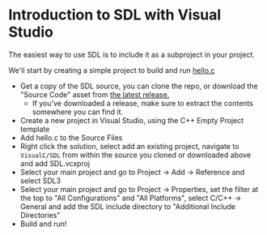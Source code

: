 
# Introduction to SDL with Visual Studio

The easiest way to use SDL is to include it as a subproject in your project.

We'll start by creating a simple project to build and run [hello.c](hello.c)

- Get a copy of the SDL source, you can clone the repo, or download the "Source Code" asset from [the latest release.](https://github.com/libsdl-org/SDL/releases/latest)
  - If you've downloaded a release, make sure to extract the contents somewhere you can find it.
- Create a new project in Visual Studio, using the C++ Empty Project template
- Add hello.c to the Source Files
- Right click the solution, select add an existing project, navigate to `VisualC/SDL` from within the source you cloned or downloaded above and add SDL.vcxproj
- Select your main project and go to Project -> Add -> Reference and select SDL3
- Select your main project and go to Project -> Properties, set the filter at the top to "All Configurations" and "All Platforms", select C/C++ -> General and add the SDL include directory to "Additional Include Directories"
- Build and run!


